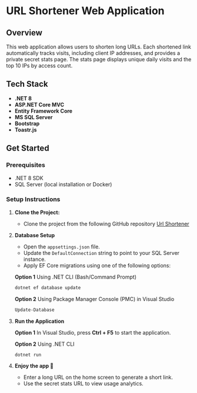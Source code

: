 # URL Shortener Web Application

## Overview
This web application allows users to shorten long URLs. Each shortened link automatically tracks visits, including client IP addresses, and provides a private secret stats page. The stats page displays unique daily visits and the top 10 IPs by access count.

## Tech Stack
- **.NET 8**
- **ASP.NET Core MVC**
- **Entity Framework Core**
- **MS SQL Server**
- **Bootstrap** 
- **Toastr.js**

## Get Started

### Prerequisites
- .NET 8 SDK  
- SQL Server (local installation or Docker)

### Setup Instructions

1. **Clone the Project:**
   - Clone the project from the following GitHub repository [Url Shortener](https://github.com/AntonTodorov321/URL-Shortener)
     
2. **Database Setup**
   - Open the `appsettings.json` file.  
   - Update the `DefaultConnection` string to point to your SQL Server instance.
   - Apply EF Core migrations using one of the following options:


    **Option 1** Using .NET CLI (Bash/Command Prompt)
   ```bash
   dotnet ef database update
   ```
   
    **Option 2** Using Package Manager Console (PMC) in Visual Studio
     ```powershell
     Update-Database
     ```

3. **Run the Application**
   
   **Option 1**
   In Visual Studio, press **Ctrl + F5** to start the application.

   **Option 2** Using .NET CLI
   ```bash
   dotnet run
   ```
   

5. **Enjoy the app 🎉**
   - Enter a long URL on the home screen to generate a short link.  
   - Use the secret stats URL to view usage analytics.  

